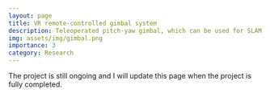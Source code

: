 ```yaml
---
layout: page
title: VR remote-controlled gimbal system
description: Teleoperated pitch-yaw gimbal, which can be used for SLAM platforms
img: assets/img/gimbal.png
importance: 3
category: Research
---
```

The project is still ongoing and I will update this page when the project is fully completed.